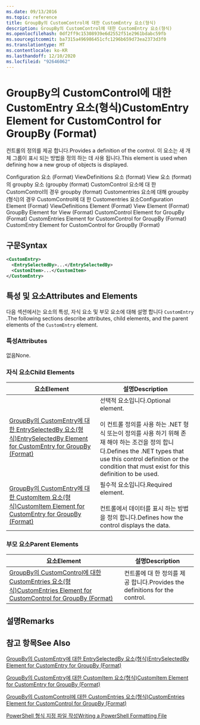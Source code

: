 ```yaml
---
ms.date: 09/13/2016
ms.topic: reference
title: GroupBy의 CustomControl에 대한 CustomEntry 요소(형식)
description: GroupBy의 CustomControl에 대한 CustomEntry 요소(형식)
ms.openlocfilehash: 0df2ff9c15308939e6d2552f51e2961bdabc59fb
ms.sourcegitcommit: ba7315a496986451cfc1296b659d73ea2373d3f0
ms.translationtype: MT
ms.contentlocale: ko-KR
ms.lasthandoff: 12/10/2020
ms.locfileid: "92646062"
---
```

# <a name="customentry-element-for-customcontrol-for-groupby-format"></a><span data-ttu-id="14853-103">GroupBy의 CustomControl에 대한 CustomEntry 요소(형식)</span><span class="sxs-lookup"><span data-stu-id="14853-103">CustomEntry Element for CustomControl for GroupBy (Format)</span></span>

<span data-ttu-id="14853-104">컨트롤의 정의를 제공 합니다.</span><span class="sxs-lookup"><span data-stu-id="14853-104">Provides a definition of the control.</span></span> <span data-ttu-id="14853-105">이 요소는 새 개체 그룹이 표시 되는 방법을 정의 하는 데 사용 됩니다.</span><span class="sxs-lookup"><span data-stu-id="14853-105">This element is used when defining how a new group of objects is displayed.</span></span>

<span data-ttu-id="14853-106">Configuration 요소 (Format) ViewDefinitions 요소 (format) View 요소 (format)의 groupby 요소 (groupby (format) CustomControl 요소에 대 한 CustomControl의 경우 groupby (format) Customentries 요소에 대해 groupby (형식)의 경우 CustomControl에 대 한 Customentries 요소</span><span class="sxs-lookup"><span data-stu-id="14853-106">Configuration Element (Format) ViewDefinitions Element (Format) View Element (Format) GroupBy Element for View (Format) CustomControl Element for GroupBy (Format) CustomEntries Element for CustomControl for GroupBy (Format) CustomEntry Element for CustomControl for GroupBy (Format)</span></span>

## <a name="syntax"></a><span data-ttu-id="14853-107">구문</span><span class="sxs-lookup"><span data-stu-id="14853-107">Syntax</span></span>

```xml
<CustomEntry>
  <EntrySelectedBy>...</EntrySelectedBy>
  <CustomItem>...</CustomItem>
</CustomEntry>
```

## <a name="attributes-and-elements"></a><span data-ttu-id="14853-108">특성 및 요소</span><span class="sxs-lookup"><span data-stu-id="14853-108">Attributes and Elements</span></span>

<span data-ttu-id="14853-109">다음 섹션에서는 요소의 특성, 자식 요소 및 부모 요소에 대해 설명 합니다 `CustomEntry` .</span><span class="sxs-lookup"><span data-stu-id="14853-109">The following sections describe attributes, child elements, and the parent elements of the `CustomEntry` element.</span></span>

### <a name="attributes"></a><span data-ttu-id="14853-110">특성</span><span class="sxs-lookup"><span data-stu-id="14853-110">Attributes</span></span>

<span data-ttu-id="14853-111">없음</span><span class="sxs-lookup"><span data-stu-id="14853-111">None.</span></span>

### <a name="child-elements"></a><span data-ttu-id="14853-112">자식 요소</span><span class="sxs-lookup"><span data-stu-id="14853-112">Child Elements</span></span>

|<span data-ttu-id="14853-113">요소</span><span class="sxs-lookup"><span data-stu-id="14853-113">Element</span></span>|<span data-ttu-id="14853-114">설명</span><span class="sxs-lookup"><span data-stu-id="14853-114">Description</span></span>|
|-------------|-----------------|
|[<span data-ttu-id="14853-115">GroupBy의 CustomEntry에 대한 EntrySelectedBy 요소(형식)</span><span class="sxs-lookup"><span data-stu-id="14853-115">EntrySelectedBy Element for CustomEntry for GroupBy (Format)</span></span>](./entryselectedby-element-for-customentry-for-groupby-format.md)|<span data-ttu-id="14853-116">선택적 요소입니다.</span><span class="sxs-lookup"><span data-stu-id="14853-116">Optional element.</span></span><br /><br /> <span data-ttu-id="14853-117">이 컨트롤 정의를 사용 하는 .NET 형식 또는이 정의를 사용 하기 위해 존재 해야 하는 조건을 정의 합니다.</span><span class="sxs-lookup"><span data-stu-id="14853-117">Defines the .NET types that use this control definition or the condition that must exist for this definition to be used.</span></span>|
|[<span data-ttu-id="14853-118">GroupBy의 CustomEntry에 대한 CustomItem 요소(형식)</span><span class="sxs-lookup"><span data-stu-id="14853-118">CustomItem Element for CustomEntry for GroupBy (Format)</span></span>](./customitem-element-for-customentry-for-groupby-format.md)|<span data-ttu-id="14853-119">필수적 요소입니다.</span><span class="sxs-lookup"><span data-stu-id="14853-119">Required element.</span></span><br /><br /> <span data-ttu-id="14853-120">컨트롤에서 데이터를 표시 하는 방법을 정의 합니다.</span><span class="sxs-lookup"><span data-stu-id="14853-120">Defines how the control displays the data.</span></span>|

### <a name="parent-elements"></a><span data-ttu-id="14853-121">부모 요소</span><span class="sxs-lookup"><span data-stu-id="14853-121">Parent Elements</span></span>

|<span data-ttu-id="14853-122">요소</span><span class="sxs-lookup"><span data-stu-id="14853-122">Element</span></span>|<span data-ttu-id="14853-123">설명</span><span class="sxs-lookup"><span data-stu-id="14853-123">Description</span></span>|
|-------------|-----------------|
|[<span data-ttu-id="14853-124">GroupBy의 CustomControl에 대한 CustomEntries 요소(형식)</span><span class="sxs-lookup"><span data-stu-id="14853-124">CustomEntries Element for CustomControl for GroupBy (Format)</span></span>](./customentries-element-for-customcontrol-for-groupby-format.md)|<span data-ttu-id="14853-125">컨트롤에 대 한 정의를 제공 합니다.</span><span class="sxs-lookup"><span data-stu-id="14853-125">Provides the definitions for the control.</span></span>|

## <a name="remarks"></a><span data-ttu-id="14853-126">설명</span><span class="sxs-lookup"><span data-stu-id="14853-126">Remarks</span></span>

## <a name="see-also"></a><span data-ttu-id="14853-127">참고 항목</span><span class="sxs-lookup"><span data-stu-id="14853-127">See Also</span></span>

[<span data-ttu-id="14853-128">GroupBy의 CustomEntry에 대한 EntrySelectedBy 요소(형식)</span><span class="sxs-lookup"><span data-stu-id="14853-128">EntrySelectedBy Element for CustomEntry for GroupBy (Format)</span></span>](./entryselectedby-element-for-customentry-for-groupby-format.md)

[<span data-ttu-id="14853-129">GroupBy의 CustomEntry에 대한 CustomItem 요소(형식)</span><span class="sxs-lookup"><span data-stu-id="14853-129">CustomItem Element for CustomEntry for GroupBy (Format)</span></span>](./customitem-element-for-customentry-for-groupby-format.md)

[<span data-ttu-id="14853-130">GroupBy의 CustomControl에 대한 CustomEntries 요소(형식)</span><span class="sxs-lookup"><span data-stu-id="14853-130">CustomEntries Element for CustomControl for GroupBy (Format)</span></span>](./customentries-element-for-customcontrol-for-groupby-format.md)

[<span data-ttu-id="14853-131">PowerShell 형식 지정 파일 작성</span><span class="sxs-lookup"><span data-stu-id="14853-131">Writing a PowerShell Formatting File</span></span>](./writing-a-powershell-formatting-file.md)
